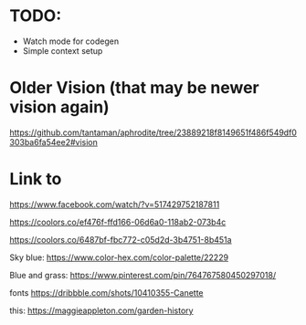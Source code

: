 # TODO:
- Watch mode for codegen
- Simple context setup

# Older Vision (that may be newer vision again)
https://github.com/tantaman/aphrodite/tree/23889218f8149651f486f549df0303ba6fa54ee2#vision

# Link to
https://www.facebook.com/watch/?v=517429752187811

https://coolors.co/ef476f-ffd166-06d6a0-118ab2-073b4c

https://coolors.co/6487bf-fbc772-c05d2d-3b4751-8b451a


Sky blue:
https://www.color-hex.com/color-palette/22229

Blue and grass:
https://www.pinterest.com/pin/764767580450297018/

fonts
https://dribbble.com/shots/10410355-Canette

this:
https://maggieappleton.com/garden-history